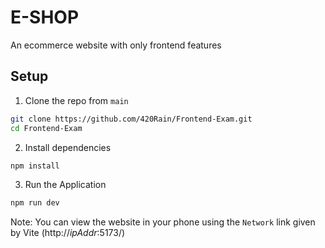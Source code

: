 # E-SHOP

An ecommerce website with only frontend features

## Setup

1. Clone the repo from `main`

```bash
git clone https://github.com/420Rain/Frontend-Exam.git
cd Frontend-Exam
```

2. Install dependencies

```bash
npm install
```

3. Run the Application

```bash
npm run dev
```

Note: You can view the website in your phone using the `Network` link given by Vite (http://_ipAddr_:5173/)